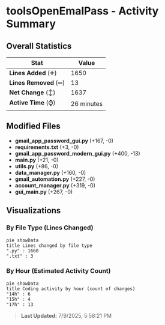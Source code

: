 # toolsOpenEmalPass - Activity Summary 

## Overall Statistics

| Stat                   | Value                                                             |
| ---------------------- | ----------------------------------------------------------------- |
| **Lines Added** (➕)   | 1650                                          |
| **Lines Removed** (➖) | 13                                        |
| **Net Change** (↕)    | 1637                |
| **Active Time** (⌚)   | 26 minutes |


## Modified Files
- **gmail_app_password_gui.py** (+167, -0)
- **requirements.txt** (+3, -0)
- **gmail_app_password_modern_gui.py** (+400, -13)
- **main.py** (+21, -0)
- **utils.py** (+86, -0)
- **data_manager.py** (+160, -0)
- **gmail_automation.py** (+227, -0)
- **account_manager.py** (+319, -0)
- **gui_main.py** (+267, -0)

## Visualizations

### By File Type (Lines Changed)

```mermaid
pie showData
title Lines changed by file type
".py" : 1660
".txt" : 3
```

### By Hour (Estimated Activity Count)

```mermaid
pie showData
title Coding activity by hour (count of changes)
"14h" : 6
"15h" : 4
"17h" : 13
```


> **Last Updated:** 7/9/2025, 5:58:21 PM